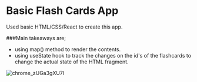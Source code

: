 # Basic Flash Cards App

Used basic HTML/CSS/React to create this app.

###Main takeaways are;
- using map() method to render the contents.
- using useState hook to track the changes on the id's of the flashcards to change the actual state of the HTML fragment.

![chrome_zUGa3gXU7l](https://github.com/polarbeerd/flashcards/assets/76842287/989e6810-bf3a-46cd-80a7-f3de50a5acd3)


